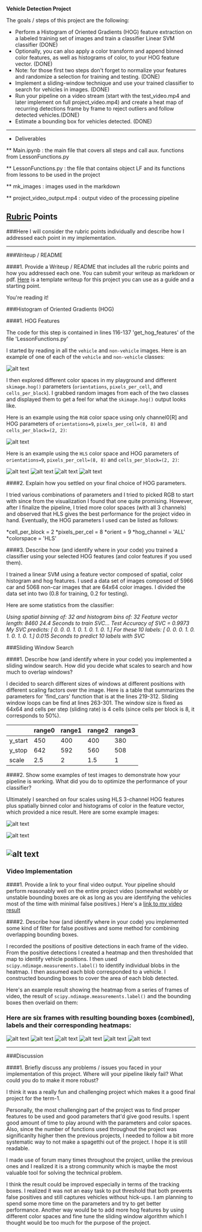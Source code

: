 **Vehicle Detection Project**

The goals / steps of this project are the following:

* Perform a Histogram of Oriented Gradients (HOG) feature extraction on a labeled training set of images and train a classifier Linear SVM classifier (DONE)
* Optionally, you can also apply a color transform and append binned color features, as well as histograms of color, to your HOG feature vector. (DONE)
* Note: for those first two steps don't forget to normalize your features and randomize a selection for training and testing. (DONE)
* Implement a sliding-window technique and use your trained classifier to search for vehicles in images. (DONE)
* Run your pipeline on a video stream (start with the test_video.mp4 and later implement on full project_video.mp4) and create a heat map of recurring detections frame by frame to reject outliers and follow detected vehicles.(DONE)
* Estimate a bounding box for vehicles detected. (DONE)

---
* Deliverables

** Main.ipynb : the main file that covers all steps and call aux. functions from LessonFunctions.py

** LessonFunctions.py : the file that contains object LF and its functions from lessons to be used in the project

** mk_images : images used in the markdown

** project_video_output.mp4 : output video of the processing pipeline


[//]: # (Image References)
[image1]: ./mk_images/P1-Car_NonCar.JPG "Car and NonCar Examples"
[image2]: ./mk_images/P2-HogFeaturesVis.JPG "HOG Features from RGB ch0"
[image3]: ./mk_images/P1-Car_NonCar.JPG "Car and NonCar Examples"
[image30]: ./mk_images/P3-HogFeaturesHLS-ch0.JPG "HOG Features from HLS ch0"
[image31]: ./mk_images/P3-HogFeaturesHLS-ch1.JPG "HOG Features from HLS ch0"
[image32]: ./mk_images/P3-HogFeaturesHLS-ch2.JPG "HOG Features from HLS ch0"
[image40]: ./mk_images/P5-FindCars1.JPG
[image41]: ./mk_images/P5-FindCars2.JPG
[image42]: ./mk_images/P5-FindCars3.JPG
[image50]: ./mk_images/p7-FrameSeries0.JPG
[image51]: ./mk_images/p7-FrameSeries1.JPG
[image52]: ./mk_images/p7-FrameSeries2.JPG
[image53]: ./mk_images/p7-FrameSeries3.JPG
[image54]: ./mk_images/p7-FrameSeries4.JPG
[image55]: ./mk_images/p7-FrameSeries5.JPG



## [Rubric](https://review.udacity.com/#!/rubrics/513/view) Points
###Here I will consider the rubric points individually and describe how I addressed each point in my implementation.  

---
###Writeup / README

####1. Provide a Writeup / README that includes all the rubric points and how you addressed each one.  You can submit your writeup as markdown or pdf.  [Here](https://github.com/BCK1991/carND/edit/master/Assignment5-Vehicle_Detection/writeup_template.md) is a template writeup for this project you can use as a guide and a starting point.  

You're reading it!

###Histogram of Oriented Gradients (HOG)

####1. HOG Features

The code for this step is contained in lines 116-137 'get_hog_features' of the file 'LessonFunctions.py' 

I started by reading in all the `vehicle` and `non-vehicle` images.  Here is an example of one of each of the `vehicle` and `non-vehicle` classes:

![alt text][image1]

I then explored different color spaces in my playground and different `skimage.hog()` parameters (`orientations`, `pixels_per_cell`, and `cells_per_block`).  I grabbed random images from each of the two classes and displayed them to get a feel for what the `skimage.hog()` output looks like.

Here is an example using the `RGB` color space using only channel0[R] and HOG parameters of `orientations=9`, `pixels_per_cell=(8, 8)` and `cells_per_block=(2, 2)`:


![alt text][image2]


Here is an example using the `HLS` color space and HOG parameters of `orientations=9`, `pixels_per_cell=(8, 8)` and `cells_per_block=(2, 2)`:

![alt text][image3]
![alt text][image30]
![alt text][image31]
![alt text][image32]


####2. Explain how you settled on your final choice of HOG parameters.

I tried various combinations of parameters and I tried to picked RGB to start with since from the visualization I found that one quite promising. However, after I finalize the pipeline, I tried more color spaces (with all 3 channels) and observed that HLS gives the best performance for the project video in hand. Eventually, the HOG parameters I used can be listed as follows:

*cell_per_block = 2
*pixels_per_cel = 8
*orient = 9
*hog_channel = 'ALL'
*colorspace = 'HLS'

####3. Describe how (and identify where in your code) you trained a classifier using your selected HOG features (and color features if you used them).

I trained a linear SVM using a feature vector composed of spatial, color histogram and hog features. I used a data set of images composed of 5966 car and 5068 non-car images that are 64x64 color images. I divided the data set into two (0.8 for training, 0.2 for testing).

Here are some statistics from the classifier:

*Using spatial binning of: 32 and histogram bins of: 32
Feature vector length: 8460
24.4 Seconds to train SVC...
Test Accuracy of SVC =  0.9973
My SVC predicts:  [ 0.  0.  0.  1.  0.  1.  0.  1.  0.  1.]
For these 10 labels:  [ 0.  0.  0.  1.  0.  1.  0.  1.  0.  1.]
0.015 Seconds to predict 10 labels with SVC*

###Sliding Window Search

####1. Describe how (and identify where in your code) you implemented a sliding window search.  How did you decide what scales to search and how much to overlap windows?

I decided to search different sizes of windows at different positions with different scaling factors over the image. Here is a table that summarizes the parameters for 'find_cars' function that is at the lines 219-312. Sliding window loops can be find at lines 263-301. The window size is fixed as 64x64 and cells per step (sliding rate) is 4 cells (since cells per block is 8, it corresponds to 50%).

| | range0 | range1 | range2 | range3 |
|-|--------|--------|--------|-------|
| y_start | 450 | 400 | 400 | 380 |
| y_stop | 642 | 592 | 560 | 508 |
| scale | 2.5 | 2 | 1.5 | 1 |



####2. Show some examples of test images to demonstrate how your pipeline is working.  What did you do to optimize the performance of your classifier?

Ultimately I searched on four scales using HLS 3-channel HOG features plus spatially binned color and histograms of color in the feature vector, which provided a nice result.  Here are some example images:

![alt text][image40]


![alt text][image41]


![alt text][image42]
---

### Video Implementation

####1. Provide a link to your final video output.  Your pipeline should perform reasonably well on the entire project video (somewhat wobbly or unstable bounding boxes are ok as long as you are identifying the vehicles most of the time with minimal false positives.)
Here's a [link to my video result](./project_video_output.mp4)


####2. Describe how (and identify where in your code) you implemented some kind of filter for false positives and some method for combining overlapping bounding boxes.

I recorded the positions of positive detections in each frame of the video.  From the positive detections I created a heatmap and then thresholded that map to identify vehicle positions.  I then used `scipy.ndimage.measurements.label()` to identify individual blobs in the heatmap.  I then assumed each blob corresponded to a vehicle.  I constructed bounding boxes to cover the area of each blob detected.  

Here's an example result showing the heatmap from a series of frames of video, the result of `scipy.ndimage.measurements.label()` and the bounding boxes then overlaid on them:

### Here are six frames with resulting bounding boxes (combined), labels and their corresponding heatmaps:

![alt text][image50]
![alt text][image51]
![alt text][image52]
![alt text][image53]
![alt text][image54]
![alt text][image55]








---

###Discussion

####1. Briefly discuss any problems / issues you faced in your implementation of this project.  Where will your pipeline likely fail?  What could you do to make it more robust?

I think it was a really fun and challenging project which makes it a good final project for the term-1.

Personally, the most challenging part of the project was to find proper features to be used and good parameters that'd give good results. I spent good amount of time to play around with the parameters and color spaces. Also, since the number of functions used throughout the project was significanlty higher then the previous projects, I needed to follow a bit more systematic way to not make a spagetthi out of the project. I hope it is still readable.

I made use of forum many times throughout the project, unlike the previous ones and I realized it is a strong community which is maybe the most valuable tool for solving the technical problem.

I think the result could be improved especially in terms of the tracking boxes. I realized it was not an easy task to put threshold that both prevents false positives and still captures vehicles without hick-ups. I am planning to spend some more time on the parameters and try to get better performance. Another way would be to add more hog features by using different color spaces and fine tune the sliding window algorithm which I thought would be too much for the purpose of the project. 

